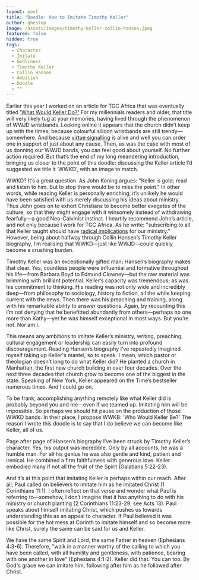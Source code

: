 ```yaml
---
layout: post
title: "Doodle: How to Imitate Timothy Keller"
author: gheslop
image: /assets/images/timothy-keller-collin-hansen.jpeg
featured: false
hidden: true
tags:
  - Character
  - Imitate
  - Godliness
  - Timothy Keller
  - Collin Hansen
  - Ambition
  - Doodle
  - ""
---
```

Earlier this year I worked on an article for TGC Africa that was eventually titled ['What Would Keller Do?**'**](https://africa.thegospelcoalition.org/article/what-would-keller-do-missional-ministry/) For my millennials readers and older, that title will very likely tug at your memories, having lived through the phenomenon of WWJD wristbands. Looking online it appears that the church didn’t keep up with the times, because colourful silicon wristbands are still trendy—somewhere. And because [virtue signalling](https://rekindle.co.za/content/2021-11-24-virtue-signal-consumerism-controversy) is alive and well you can order one in support of just about any cause. Then, as was the case with most of us donning our WWJD bands, you can feel good about yourself. No further action required. But that’s the end of my long meandering introduction, bringing us closer to the point of this doodle: discussing the Keller article I’d suggested we title it ‘WWKD’, with an image to match.

WWKD? It’s a great question. As John Koning argues: "Keller is gold; read and listen to him. But to stop there would be to miss the point." In other words, while reading Keller is personally enriching, it’s unlikely he would have been satisfied with us merely discussing his ideas about ministry. Thus John goes on to exhort Christians to become better exegetes of the culture, so that they might engage with it winsomely instead of withdrawing fearfully—a good Neo-Calvinist instinct. I heartily recommend John’s article, and not only because I work for TGC Africa. As he write: "subscribing to all that Keller taught should have [radical implications](https://africa.thegospelcoalition.org/article/keller-the-great-commission-demands-church-planting/) for our ministry." However, being about halfway through Collin Hansen’s Timothy Keller biography, I’m realising that WWKD—just like WWJD—could quickly become a crushing burden.

Timothy Keller was an exceptionally gifted man; Hansen’s biography makes that clear. Yes, countless people were influential and formative throughout his life—from Barbara Boyd to Edmund Clowney—but the raw material was brimming with brilliant potential. Keller’s capacity was tremendous; as was his commitment to thinking. His reading was not only wide and incredibly deep—from philosophy to sociology, history to fiction, all the while keeping current with the news. Then there was his preaching and training, along with his remarkable ability to answer questions. Again, by recounting this I’m not denying that he benefitted abundantly from others—perhaps no one more than Kathy—yet he was himself exceptional in most ways. But you’re not. Nor am I.

This means any ambitions to imitate Keller’s ministry, writing, preaching, cultural engagement or leadership can easily turn into profound discouragement. Reading Hansen’s biography I’ve repeatedly imagined myself taking up Keller's mantel, so to speak. I mean, which pastor or theologian doesn’t long to do what Keller did? He planted a church in Manhattan, the first new church building in over four decades. Over the next three decades that church grow to become one of the biggest in the state. Speaking of New York, Keller appeared on the Time’s bestseller numerous times. And I could go on.

To be frank, accomplishing anything remotely like what Keller did is probably beyond you and me—even if we teamed up. Imitating him will be impossible. So perhaps we should hit pause on the production of those WWKD bands. In their place, I propose WWKB: 'Who Would Keller Be?' The reason I wrote this doodle is to say that I do believe we can become like Keller, all of us.

Page after page of Hansen’s biography I’ve been struck by Timothy Keller’s character. Yes, his output was incredible. Only by all accounts, he was a humble man. For all his genius he was also gentle and kind, patient and irenical. He combined a firm faithfulness with generous love. Keller embodied many if not all the fruit of the Spirit (Galatians 5:22-23).

And it’s at this point that imitating Keller is perhaps within our reach. After all, Paul called on believers to imitate him as he imitated Christ (1 Corinthians 11:1). I often reflect on that verse and wonder what Paul is referring to—somehow, I don’t imagine that it has anything to do with his ministry or church planting (2 Corinthians 11:23-29; see Acts 13). Paul speaks about himself imitating Christ, which pushes us towards understanding this as an appeal to character. If Paul believed it was possible for the hot mess at Corinth to imitate himself and so become more like Christ, surely the same can be said for us and Keller.

We have the same Spirit and Lord, the same Father in heaven (Ephesians 4:3-6). Therefore, "walk in a manner worthy of the calling to which you have been called, with all humility and gentleness, with patience, bearing with one another in love" (Ephesians 4:1-2). Keller did that. You can too. By God's grace we can imitate him, following after him as he followed after Christ.